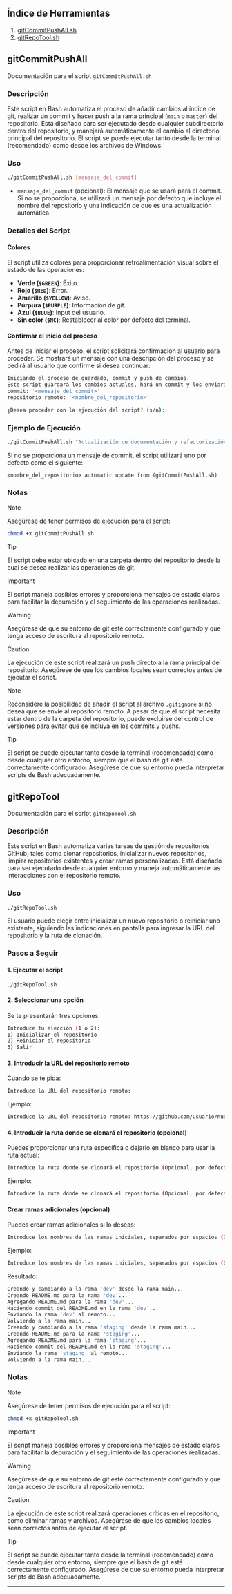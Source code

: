## Índice de Herramientas

1. [gitCommitPushAll.sh](#gitCommitPushAll)
2. [gitRepoTool.sh](#gitRepoTool)

## gitCommitPushAll

Documentación para el script `gitCommitPushAll.sh`

### Descripción

Este script en Bash automatiza el proceso de añadir cambios al índice de git, realizar un commit y hacer push a la rama principal (`main` o `master`) del repositorio. Está diseñado para ser ejecutado desde cualquier subdirectorio dentro del repositorio, y manejará automáticamente el cambio al directorio principal del repositorio. El script se puede ejecutar tanto desde la terminal (recomendado) como desde los archivos de Windows.

### Uso

```bash
./gitCommitPushAll.sh [mensaje_del_commit]
```

- `mensaje_del_commit` (opcional): El mensaje que se usará para el commit. Si no se proporciona, se utilizará un mensaje por defecto que incluye el nombre del repositorio y una indicación de que es una actualización automática.

### Detalles del Script

#### Colores

El script utiliza colores para proporcionar retroalimentación visual sobre el estado de las operaciones:

- **Verde (`$GREEN`)**: Éxito.
- **Rojo (`$RED`)**: Error.
- **Amarillo (`$YELLOW`)**: Aviso.
- **Púrpura (`$PURPLE`)**: Información de git.
- **Azul (`$BLUE`)**: Input del usuario.
- **Sin color (`$NC`)**: Restablecer al color por defecto del terminal.

#### Confirmar el inicio del proceso

Antes de iniciar el proceso, el script solicitará confirmación al usuario para proceder. Se mostrará un mensaje con una descripción del proceso y se pedirá al usuario que confirme si desea continuar:

```bash
Iniciando el proceso de guardado, commit y push de cambios.
Este script guardará los cambios actuales, hará un commit y los enviará al repositorio remoto.
commit: '<mensaje_del_commit>'
repositorio remoto: '<nombre_del_repositorio>'

¿Desea proceder con la ejecución del script? (s/n):
```

### Ejemplo de Ejecución

```bash
./gitCommitPushAll.sh "Actualización de documentación y refactorización de código"
```

Si no se proporciona un mensaje de commit, el script utilizará uno por defecto como el siguiente:

```
<nombre_del_repositorio> automatic update from (gitCommitPushAll.sh)
```

### Notas

> [!NOTE]  
> Asegúrese de tener permisos de ejecución para el script:
>
> ```bash
> chmod +x gitCommitPushAll.sh
> ```

> [!TIP]
> El script debe estar ubicado en una carpeta dentro del repositorio desde la cual se desea realizar las operaciones de git.

> [!IMPORTANT]  
> El script maneja posibles errores y proporciona mensajes de estado claros para facilitar la depuración y el seguimiento de las operaciones realizadas.

> [!WARNING]  
> Asegúrese de que su entorno de git esté correctamente configurado y que tenga acceso de escritura al repositorio remoto.

> [!CAUTION]
> La ejecución de este script realizará un push directo a la rama principal del repositorio. Asegúrese de que los cambios locales sean correctos antes de ejecutar el script.

> [!NOTE]  
> Reconsidere la posibilidad de añadir el script al archivo `.gitignore` si no desea que se envíe al repositorio remoto. A pesar de que el script necesita estar dentro de la carpeta del repositorio, puede excluirse del control de versiones para evitar que se incluya en los commits y pushs.

> [!TIP]
> El script se puede ejecutar tanto desde la terminal (recomendado) como desde cualquier otro entorno, siempre que el bash de git esté correctamente configurado. Asegúrese de que su entorno pueda interpretar scripts de Bash adecuadamente.

## gitRepoTool

Documentación para el script `gitRepoTool.sh`

### Descripción

Este script en Bash automatiza varias tareas de gestión de repositorios GitHub, tales como clonar repositorios, inicializar nuevos repositorios, limpiar repositorios existentes y crear ramas personalizadas. Está diseñado para ser ejecutado desde cualquier entorno y maneja automáticamente las interacciones con el repositorio remoto.

### Uso

```bash
./gitRepoTool.sh
```

El usuario puede elegir entre inicializar un nuevo repositorio o reiniciar uno existente, siguiendo las indicaciones en pantalla para ingresar la URL del repositorio y la ruta de clonación.

### Pasos a Seguir

#### 1. Ejecutar el script

```bash
./gitRepoTool.sh
```

#### 2. Seleccionar una opción

Se te presentarán tres opciones:

```bash
Introduce tu elección (1 o 2):
1) Inicializar el repositorio
2) Reiniciar el repositorio
3) Salir
```

#### 3. Introducir la URL del repositorio remoto

Cuando se te pida:

```bash
Introduce la URL del repositorio remoto:
```

Ejemplo:

```bash
Introduce la URL del repositorio remoto: https://github.com/usuario/nuevo-repo.git
```

#### 4. Introducir la ruta donde se clonará el repositorio (opcional)

Puedes proporcionar una ruta específica o dejarlo en blanco para usar la ruta actual:

```bash
Introduce la ruta donde se clonará el repositorio (Opcional, por defecto es la ruta actual):
```

Ejemplo:

```bash
Introduce la ruta donde se clonará el repositorio (Opcional, por defecto es la ruta actual): /ruta/al/repositorio
```

#### Crear ramas adicionales (opcional)

Puedes crear ramas adicionales si lo deseas:

```bash
Introduce los nombres de las ramas iniciales, separados por espacios (Opcional):
```

Ejemplo:

```bash
Introduce los nombres de las ramas iniciales, separados por espacios (Opcional): dev staging
```

Resultado:

```bash
Creando y cambiando a la rama 'dev' desde la rama main...
Creando README.md para la rama 'dev'...
Agregando README.md para la rama 'dev'...
Haciendo commit del README.md en la rama 'dev'...
Enviando la rama 'dev' al remoto...
Volviendo a la rama main...
Creando y cambiando a la rama 'staging' desde la rama main...
Creando README.md para la rama 'staging'...
Agregando README.md para la rama 'staging'...
Haciendo commit del README.md en la rama 'staging'...
Enviando la rama 'staging' al remoto...
Volviendo a la rama main...
```

### Notas

> [!NOTE]  
> Asegúrese de tener permisos de ejecución para el script:
>
> ```bash
> chmod +x gitRepoTool.sh
> ```

> [!IMPORTANT]  
> El script maneja posibles errores y proporciona mensajes de estado claros para facilitar la depuración y el seguimiento de las operaciones realizadas.

> [!WARNING]  
> Asegúrese de que su entorno de git esté correctamente configurado y que tenga acceso de escritura al repositorio remoto.

> [!CAUTION]
> La ejecución de este script realizará operaciones críticas en el repositorio, como eliminar ramas y archivos. Asegúrese de que los cambios locales sean correctos antes de ejecutar el script.

> [!TIP]
> El script se puede ejecutar tanto desde la terminal (recomendado) como desde cualquier otro entorno, siempre que el bash de git esté correctamente configurado. Asegúrese de que su entorno pueda interpretar scripts de Bash adecuadamente.

---

